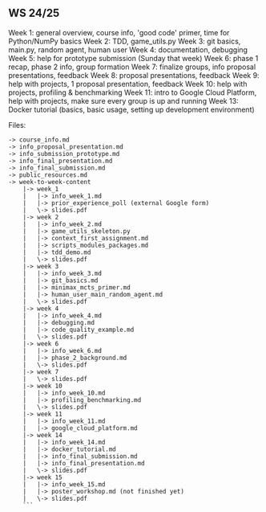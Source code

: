 ## WS 24/25

Week 1: general overview, course info, 'good code' primer, time for Python/NumPy basics
Week 2: TDD, game_utils.py 
Week 3: git basics, main.py, random agent, human user
Week 4: documentation, debugging
Week 5: help for prototype submission (Sunday that week)
Week 6: phase 1 recap, phase 2 info, group formation
Week 7: finalize groups, info proposal presentations, feedback
Week 8: proposal presentations, feedback
Week 9: help with projects, 1 proposal presentation, feedback
Week 10: help with projects, profiling & benchmarking
Week 11: intro to Google Cloud Platform, help with projects, make sure every group is up and running
Week 13: Docker tutorial (basics, basic usage, setting up development environment)

Files:
```
-> course_info.md
-> info_proposal_presentation.md
-> info_submission_prototype.md
-> info_final_presentation.md
-> info_final_submission.md
-> public_resources.md
-> week-to-week-content
    |-> week_1
    |   |-> info_week_1.md
    |   |-> prior_experience_poll (external Google form)
    |   \-> slides.pdf
    |-> week 2
    |   |-> info_week_2.md
    |   |-> game_utils_skeleton.py
    |   |-> context_first_assignment.md
    |   |-> scripts_modules_packages.md
    |   |-> tdd_demo.md
    |   \-> slides.pdf  
    |-> week 3
    |   |-> info_week_3.md
    |   |-> git_basics.md
    |   |-> minimax_mcts_primer.md
    |   |-> human_user_main_random_agent.md
    |   \-> slides.pdf
    |-> week 4
    |   |-> info_week_4.md
    |   |-> debugging.md
    |   |-> code_quality_example.md
    |   \-> slides.pdf
    |-> week 6
    |   |-> info_week_6.md
    |   |-> phase_2_background.md
    |   \-> slides.pdf
    |-> week 7
    |   \-> slides.pdf
    |-> week 10
    |   |-> info_week_10.md
    |   |-> profiling_benchmarking.md
    |   \-> slides.pdf
    |-> week 11
    |   |-> info_week_11.md
    |   |-> google_cloud_platform.md
    |-> week 14
    |   |-> info_week_14.md
    |   |-> docker_tutorial.md
    |   |-> info_final_submission.md
    |   |-> info_final_presentation.md
    |   \-> slides.pdf
    |-> week 15
    |   |-> info_week_15.md
    |   |-> poster_workshop.md (not finished yet)
    |   \-> slides.pdf
    ```